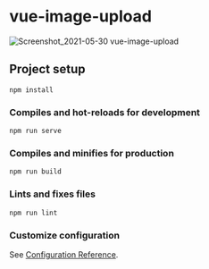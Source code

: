 # vue-image-upload
![Screenshot_2021-05-30 vue-image-upload](https://user-images.githubusercontent.com/45850882/120102689-dbe6e080-c169-11eb-92ba-94c32148eae1.png)


## Project setup
```
npm install
```

### Compiles and hot-reloads for development
```
npm run serve
```

### Compiles and minifies for production
```
npm run build
```

### Lints and fixes files
```
npm run lint
```

### Customize configuration
See [Configuration Reference](https://cli.vuejs.org/config/).
